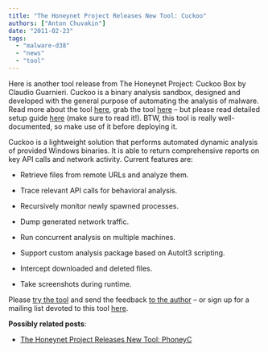 ```yaml
---
title: "The Honeynet Project Releases New Tool: Cuckoo"
authors: ["Anton Chuvakin"]
date: "2011-02-23"
tags: 
  - "malware-d38"
  - "news"
  - "tool"
---
```


Here is another tool release from The Honeynet Project: Cuckoo Box by Claudio Guarnieri. Cuckoo is a binary analysis sandbox, designed and developed with the general purpose of automating the analysis of malware. Read more about the tool [here](https://honeynet.org/project/Cuckoo), grab the tool [here](http://www.cuckoobox.org/download.php) – but please read detailed setup guide [here](http://www.cuckoobox.org/doc/setup.html) (make sure to read it!). BTW, this tool is really well-documented, so make use of it before deploying it.

  
  

Cuckoo is a lightweight solution that performs automated dynamic analysis of provided Windows binaries. It is able to return comprehensive reports on key API calls and network activity. Current features are:

  
  

  
- Retrieve files from remote URLs and analyze them.
  
  
- Trace relevant API calls for behavioral analysis.
  
  
- Recursively monitor newly spawned processes.
  
  
- Dump generated network traffic.
  
  
- Run concurrent analysis on multiple machines.
  
  
- Support custom analysis package based on AutoIt3 scripting.
  
  
- Intercept downloaded and deleted files.
  
  
- Take screenshots during runtime.
  

  
  

Please [try the tool](https://honeynet.org/project/Cuckoo) and send the feedback [to the author](http://www.cuckoobox.org/contacts.php) – or sign up for a mailing list devoted to this tool [here](https://public.honeynet.org/mailman/listinfo/cuckoo).

  
  

**Possibly related posts**:

  
  

  

  
- [The Honeynet Project Releases New Tool: PhoneyC](http://chuvakin.blogspot.com/2011/02/honeynet-project-releases-new-tool.html)
